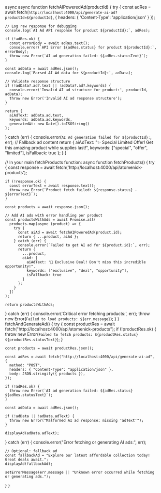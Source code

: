 async async function fetchAIPoweredAd(productId) {
  try {
    const adRes = await fetch(`http://localhost:4000/api/generate-ai-ad?productId=${productId}`, {
      headers: { 'Content-Type': 'application/json' }
    });

    // Log raw response for debugging
    console.log(`AI Ad API response for product ${productId}:`, adRes);

    if (!adRes.ok) {
      const errorBody = await adRes.text();
      console.error(`API Error ${adRes.status} for product ${productId}:`, errorBody);
      throw new Error(`AI ad generation failed: ${adRes.statusText}`);
    }

    const adData = await adRes.json();
    console.log(`Parsed AI Ad data for ${productId}:`, adData);

    // Validate response structure
    if (!adData?.ad?.text || !adData?.ad?.keywords) {
      console.error('Invalid AI ad structure for product:', productId, adData);
      throw new Error('Invalid AI ad response structure');
    }

    return {
      aiAdText: adData.ad.text,
      keywords: adData.ad.keywords,
      generatedAt: new Date().toISOString()
    };

  } catch (err) {
    console.error(`AI Ad generation failed for ${productId}:`, err);
    // Fallback ad content
    return {
      aiAdText: "✨ Special Limited Offer! Get this amazing product while supplies last!",
      keywords: ["special", "offer", "limited"],
      isFallback: true
    };
  }
}

// In your main fetchProducts function:
async function fetchProducts() {
  try {
    const response = await fetch('http://localhost:4000/api/atomenick-products');
    
    if (!response.ok) {
      const errorText = await response.text();
      throw new Error(`Product fetch failed: ${response.status} - ${errorText}`);
    }

    const products = await response.json();
    
    // Add AI ads with error handling per product
    const productsWithAds = await Promise.all(
      products.map(async (product) => {
        try {
          const aiAd = await fetchAIPoweredAd(product.id);
          return { ...product, aiAd };
        } catch (err) {
          console.error(`Failed to get AI ad for ${product.id}:`, err);
          return {
            ...product,
            aiAd: {
              aiAdText: "🌟 Exclusive Deal! Don't miss this incredible opportunity!",
              keywords: ["exclusive", "deal", "opportunity"],
              isFallback: true
            }
          };
        }
      })
    );

    return productsWithAds;

  } catch (err) {
    console.error('Critical error fetching products:', err);
    throw new Error(`Failed to load products: ${err.message}`);
  }
} fetchAndGenerateAd() {
  try {
    const productRes = await fetch("http://localhost:4000/api/atomenick-products");
    if (!productRes.ok) {
      throw new Error(`Failed to fetch products: ${productRes.status} ${productRes.statusText}`);
    }

    const products = await productRes.json();

    const adRes = await fetch("http://localhost:4000/api/generate-ai-ad", {
      method: "POST",
      headers: { "Content-Type": "application/json" },
      body: JSON.stringify({ products }),
    });

    if (!adRes.ok) {
      throw new Error(`AI ad generation failed: ${adRes.status} ${adRes.statusText}`);
    }

    const adData = await adRes.json();

    if (!adData || !adData.adText) {
      throw new Error("Malformed AI ad response: missing 'adText'");
    }

    displayAd(adData.adText);
  } catch (err) {
    console.error("Error fetching or generating AI ads:", err);

    // Optional: fallback ad
    const fallbackAd = "Explore our latest affordable collection today! Great deals await.";
    displayAd(fallbackAd);

    setErrorMessage(err.message || "Unknown error occurred while fetching or generating ads.");
  }
}
